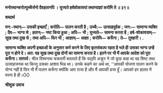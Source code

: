 **मनोरथान्करोत्युच्चैर्जनो दैवहतानपि ।** **युज्यते हर्षशोकावयां तथाप्याज्ञां करोमि ते ॥ ३९॥** 

**शब्दार्थ** 

**मन:-रथान्—** **उसकी इच्छाएँ** **; करोति—** **पालन करती है** **; उच्चै:—** **उत्साहपूर्वक** **; जन:—** **सामान्य व्यक्ति** **; दैव—** **भाग्य से** **;** **हतान्—** **नष्ट किया हुआ** **; अपि—** **भी** **; युज्यते—** **सामना करता है** **; हर्ष-शोकावयाम्—** **सुख तथा दुख से** **; तथा अपि—** **फिर भी** **;** **आज्ञाम्—** **आज्ञा** **; करोमि—** **करूँगा** **; ते—** **तुश्हारी।** **.** 

**सामान्य व्यक्ति अपनी इच्छाओं के अनुसार कर्म करने के लिए कृतसंकल्प रहता है भले ही** **उसका भाग्य उन्हें पूरा न होने दे। अत: वह सुख तथा दुख दोनों का सामना करता है। इतने पर** **भी मैं आपके आदेश को पूरा करूँगा।** **तात्पर्य :** श्रील विश्वनाथ चक्रवर्ती बतलाते हैं कि यद्यपि अक्रूर ने जो कुछ कहा था वह शिष्ट तथा उत्साहजनक था किन्तु उसका आशय भिन्न था। उनके कहने का अर्थ था, ''आपकी योजना पालन करने के योग्य नहीं है फिर भी मैं पालन करूँगा क्योंकि आप राजा हैं और मैं आपकी प्रजा हूँ। आपको हर हालत में मरना है ही।ÓÓ  

**श्रीशुक उवाच** 